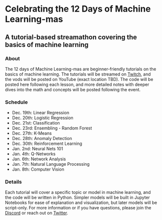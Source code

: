 # Celebrating the 12 Days of Machine Learning-mas

## A tutorial-based streamathon covering the basics of machine learning
### About
The 12 days of Machine Learning-mas are beginner-friendly tutorials on the basics of machine learning. The tutorials will be streamed on [Twitch](https://www.twitch.tv/enceladosaurus), and the vods will be posted on YouTube (exact location TBD). The code will be posted here following each lesson, and more detailed notes with deeper dives into the math and concepts will be posted following the event. 

### Schedule
- Dec. 19th: Linear Regression
- Dec. 20th: Logistic Regression
- Dec. 21st: Classification
- Dec. 23rd: Ensembling - Random Forest
- Dec. 27th: K-Means
- Dec. 28th: Anomaly Detection
- Dec. 30th: Reinforcement Learning
- Jan. 2nd: Neural Nets 101
- Jan. 4th: Q-Networks
- Jan. 6th: Network Analysis
- Jan. 7th: Natural Language Processing
- Jan. 8th: Computer Vision


### Details
Each tutorial will cover a specific topic or model in machine learning, and the code will be written in Python. Simpler models will be built in Jupyter Notebooks for ease of explanation and visualization, but later models will be script-only. For more information or if you have questions, please join the [Discord](https://discord.gg/4QUDdWn) or reach out on [Twitter](https://twitter.com/Enceladosaurus). 
